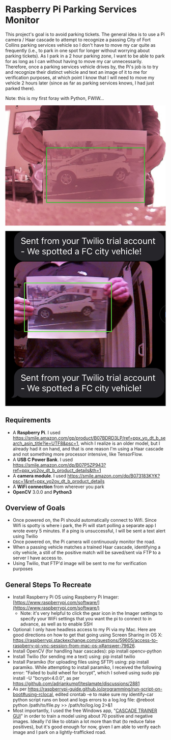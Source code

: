 
# Raspberry Pi Parking Services Monitor

This project's goal is to avoid parking tickets.  The general idea is to use a Pi camera / Haar cascade to attempt to recognize a passing City of Fort Collins parking services vehicle so I don't  have to move my car quite as frequently (i.e., to park in one spot for longer without worrying about parking tickets).  As I park in a 2 hour parking zone, I want to be able to park for as long as I can without having to move my car unnecessarily.   Therefore, once a parking services vehicle drives by, the Pi's job is to try and recognize their distinct vehicle and text an image of it to me for verification purposes, at which point I know that I will need to move my vehicle 2 hours later (since as far as parking services knows, I had just parked there).

Note: this is my first foray with Python, FWIW... 

![Positive Match](https://raw.githubusercontent.com/Shaun3180/ParkingServicesMonitor/main/detectedobject.jpg)

![Twilio Text Message](https://github.com/Shaun3180/ParkingServicesMonitor/blob/main/IMG_E4FC4E5CE2D0-1.jpeg?raw=true)

## Requirements

* A **Raspberry Pi**.  I used https://smile.amazon.com/gp/product/B07BDRD3LP/ref=ppx_yo_dt_b_search_asin_title?ie=UTF8&psc=1, which I realize is an older model, but I already had it on hand, and that is one reason I'm using a Haar cascade and not something more processor intensive, like TensorFlow. 
* A **USB C Power Bank**.  I used https://smile.amazon.com/dp/B07P5ZP943?ref=ppx_yo2ov_dt_b_product_details&th=1
* A **camera module**.  I used https://smile.amazon.com/dp/B073183KYK?psc=1&ref=ppx_yo2ov_dt_b_product_details
* A **WiFi connection** from wherever you park
* **OpenCV** 3.0.0 and **Python3**

## Overview of Goals

* Once powered on, the Pi should automatically connect to Wifi.  Since Wifi is spotty is where i park, the Pi will start polling a separate app I wrote every 5 minutes.  If a ping is unsuccessful, I will be sent a text alert using Twilio
* Once powered on, the Pi camera will continuously monitor the road.
* When a passing vehicle matches a trained Haar cascade, identifying a city vehicle, a still of the positive match will be saved/sent via FTP to a server I have access to.
* Using Twilio, that FTP'd image will be sent to me for verification purposes

## General Steps To Recreate

* Install Raspberry Pi OS using Raspberry Pi Imager: [https://www.raspberrypi.com/software/](https://www.raspberrypi.com/software/)
	* Note: it's very helpful to click the gear icon in the Imager settings to specify your WiFi settings that you want the pi to connect to in advance, as well as to enable SSH
* Optional: I only have headless access to my Pi via my Mac.  Here are good directions on how to get that going using Screen Sharing in OS X: https://raspberrypi.stackexchange.com/questions/59605/access-to-raspberry-pi-vnc-session-from-mac-os-x#answer-79626. 
* Install OpenCV (for handling haar cascades): pip install opencv-python
* Install Twilio (for sending me a text) using: pip install twilio
* Install Paramiko (for uploading files using SFTP) using: pip install paramiko.  While attempting to install paramiko, I received the following error: "Failed to build wheel for bcrypt", which I solved using sudo pip install -U "bcrypt<4.0.0", as per https://github.com/adriankumpf/teslamate/discussions/2881
* As per https://raspberrypi-guide.github.io/programming/run-script-on-boot#using-rclocal, edited crontab -e to make sure my identify-car python script runs on boot and logs errors to a log.log file: @reboot python /path/to/file.py >> /path/to/log.log 2>&1
* Most importantly, I used the free Windows app, "[CASCADE TRAINER GUI](https://amin-ahmadi.com/cascade-trainer-gui/)" in order to train a model using about 70 positive and negative images.  Ideally I'd like to obtain a lot more than that (to reduce false positives), but it's good enough for now, given I am able to verify each image and I park on a lightly-trafficked road.
